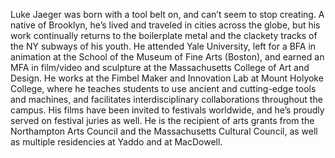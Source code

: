 Luke Jaeger was born with a tool belt on, and can’t seem to stop creating. A native of Brooklyn, he’s lived and traveled in cities across the globe, but his work continually returns to the boilerplate metal and the clackety tracks of the NY subways of his youth. He attended Yale University, left for a BFA in animation at the School of the Museum of Fine Arts (Boston), and earned an MFA in film/video and sculpture at the Massachusetts College of Art and Design.
He works at the Fimbel Maker and Innovation Lab at Mount Holyoke College, where he teaches students to use ancient and cutting-edge tools and machines, and facilitates interdisciplinary collaborations throughout the campus. His films have been invited to festivals worldwide, and he’s proudly served on festival juries as well.
He is the recipient of arts grants from the Northampton Arts Council and the Massachusetts Cultural Council, as well as multiple residencies at Yaddo and at MacDowell.